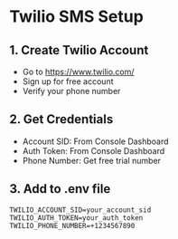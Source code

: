 # Twilio SMS Setup

## 1. Create Twilio Account
- Go to https://www.twilio.com/
- Sign up for free account
- Verify your phone number

## 2. Get Credentials
- Account SID: From Console Dashboard
- Auth Token: From Console Dashboard
- Phone Number: Get free trial number

## 3. Add to .env file
```
TWILIO_ACCOUNT_SID=your_account_sid
TWILIO_AUTH_TOKEN=your_auth_token
TWILIO_PHONE_NUMBER=+1234567890
```